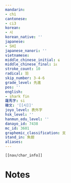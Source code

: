 ```yaml
---
mandarin:
- chì
cantonese:
- ci3
korean:
- 시
korean_native: ''
japanese:
- SHI
japanese_nanori: ''
vietnamese:
middle_chinese_initial: ɕ
middle_chinese_final: iᴇ
stroke_count: 10
radical: 羽
skip_number: 3-4-6
grade_level: 先進
pos: ''
english:
- shark fin
羅馬字: si
韓文: '[[시]]'
joyo_level: 表外字
hsk_level: ''
hanmun_edu_level: ''
danayo_id: 7438
mc_id: 3601
graphemic_classification: 支
stand_in: 魚翅
aliases:
---
```

```meta-bind-embed
[[nav/char_info]]
```

# Notes
